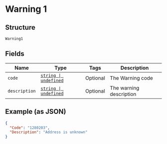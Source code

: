 
# Warning 1

## Structure

`Warning1`

## Fields

| Name | Type | Tags | Description |
|  --- | --- | --- | --- |
| `code` | [`string \| undefined`](../../doc/models/string-enum.md) | Optional | The Warning code |
| `description` | [`string \| undefined`](../../doc/models/string-enum.md) | Optional | The warning description |

## Example (as JSON)

```json
{
  "Code": "1280203",
  "Description": "Address is unknown"
}
```


